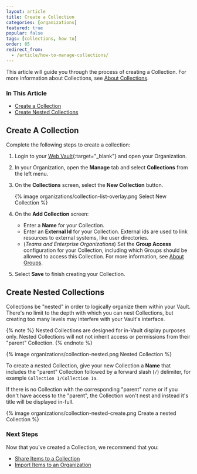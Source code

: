 ```yaml
---
layout: article
title: Create a Collection
categories: [organizations]
featured: true
popular: false
tags: [collections, how to]
order: 05
redirect_from:
  - /article/how-to-manage-collections/
---
```


This article will guide you through the process of creating a Collection. For more information about Collections, see [About Collections](https://bitwarden.com/help/article/about-collections/).

### In This Article
- [Create a Collection](#create-a-collection)
- [Create Nested Collections](#create-nested-collections)

## Create A Collection

Complete the following steps to create a collection:

1. Login to your [Web Vault](https://vault.bitwarden.com){:target="\_blank"} and open your Organization.
2. In your Organization, open the **Manage** tab and select **Collections** from the left menu.
3. On the **Collections** screen, select the **New Collection** button.

   {% image organizations/collection-list-overlay.png Select New Collection %}
4. On the **Add Collection** screen:
   - Enter a **Name** for your Collection.
   - Enter an **External Id** for your Collection. External ids are used to link resources to external systems, like user directories.
   - (*Teams and Enterprise Organizations*) Set the **Group Access** configuration for your Collection, including which Groups should be allowed to access this Collection. For more information, see [About Groups](https://bitwarden.com/help/article/about-groups/).
5. Select **Save** to finish creating your Collection.

## Create Nested Collections

Collections be "nested" in order to logically organize them within your Vault. There's no limit to the depth with which you can nest Collections, but creating too many levels may interfere with your Vault's interface.

{% note %}
Nested Collections are designed for in-Vault display purposes only. Nested Collections will not not inherit access or permissions from their "parent" Collection.
{% endnote %}

{% image organizations/collection-nested.png Nested Collection %}

To create a nested Collection, give your new Collection a **Name** that includes the "parent" Collection followed by a forward slash (`/`) delimiter, for example `Collection 1/Collection 1a`.

If there is no Collection with the corresponding "parent" name or if you don't have access to the "parent", the Collection won't nest and instead it's title will be displayed in-full.

{% image organizations/collection-nested-create.png Create a nested Collection %}

### Next Steps

Now that you've created a Collection, we recommend that you:
- [Share Items to a Collection](https://bitwarden.com/help/article/share-to-a-collection/)
- [Import Items to an Organization](https://bitwarden.com/help/article/import-to-org/)
